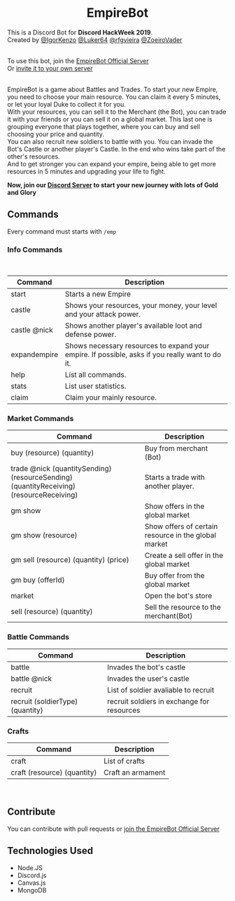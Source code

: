 <h1 align = 'center'>EmpireBot </h1>

This is a Discord Bot for **Discord HackWeek 2019**. <br/>
Created by [@IgorKenzo](https://github.com/IgorKenzo) [@Luker64](https://github.com/Luker64) [@rfgvieira](https://github.com/rfgvieira) [@ZoeiroVader](https://github.com/ZoeiroVader)
<br/><br/>
  
To use this bot, join the [EmpireBot Official Server](https://discord.gg/QuxASne)
<br/>
Or [invite it to your own server](https://discordapp.com/oauth2/authorize?client_id=592816206248149002&scope=bot&permissions=248896)


<br/>
EmpireBot is a game about Battles and Trades.
To start your new Empire, you need to choose your main resource. You can claim it every 5 minutes, or let your loyal Duke to collect it for you.<br/>
With your resources, you can sell it to the Merchant (the Bot), you can trade it with your friends or you can sell it on a global market. This last one is grouping everyone that plays together, where you can buy and sell choosing your price and quantity.<br/>
You can also recruit new soldiers to battle with you. You can invade the Bot's Castle or another player's Castle. In the end who wins take part of the other's resources.<br/>
And to get stronger you can expand your empire, being able to get more resources in 5 minutes and upgrading your life to fight.<br/>

**Now, join our [Discord Server](https://discord.gg/QuxASne) to start your new journey with lots of Gold and Glory**


## Commands

Every command must starts with ```/emp```

### Info Commands
<br/>

<table>
            <thead>
                <th>
                    Command
                </th>
                <th>
                    Description
                </th>
            </thead>
            <tbody>
                <tr>
                    <td>
                        start
                    </td>
                    <td>
                        Starts a new Empire
                    </td>
                </tr>
                <tr>
                    <td>
                        castle
                    </td>
                    <td>
                        Shows your resources, your money, your level and your attack power.
                    </td>
                </tr>
                <tr>
                    <td>
                        castle @nick
                    </td>
                    <td>
                        Shows another player's available loot and defense power.
                    </td>
                </tr>
                <tr>
                    <td>
                        expandempire
                    </td>
                    <td>
                        Shows necessary resources to expand your empire. If possible, asks if you really want to do it.
                    </td>
                </tr>
                <tr>
                    <td>
                        help
                    </td>
                    <td>
                        List all commands.
                    </td>
                </tr>
                <tr>
                    <td>
                        stats
                    </td>
                    <td>
                        List user statistics.
                    </td>
                </tr>
                <tr>
                    <td>
                        claim
                    </td>
                    <td>
                        Claim your mainly resource.
                    </td>
                </tr>
            </tbody>
        </table>
        
        
### Market Commands
<table>
            <thead>
                <th>
                    Command
                </th>
                <th>
                    Description
                </th>
            </thead>
            <tbody>
                <tr>
                    <td>
                        buy (resource) (quantity)
                    </td>
                    <td>
                        Buy from merchant (Bot)
                    </td>
                </tr>
                <tr>
                    <td>
                        trade @nick (quantitySending) (resourceSending) (quantityReceiving) (resourceReceiving)
                    </td>
                    <td>
                        Starts a trade with another player.
                    </td>
                </tr>
                <tr>
                    <td>
                        gm show
                    </td>
                    <td>
                        Show offers in the global market 
                    </td>
                </tr>
                <tr>
                    <td>
                        gm show (resource)
                    </td>
                    <td>
                        Show offers of certain resource in the global market 
                    </td>
                </tr>
                <tr>
                    <td>
                        gm sell (resource) (quantity) (price)
                    </td>
                    <td>
                        Create a sell offer in the global market
                    </td>
                </tr>
                <tr>
                    <td>
                        gm buy (offerId)
                    </td>
                    <td>
                        Buy offer from the global market
                    </td>
                </tr>
                <tr>
                    <td>
                        market
                    </td>
                    <td>
                        Open the bot's store
                    </td>
                </tr>
                <tr>
                    <td>
                        sell (resource) (quantity)
                    </td>
                    <td>
                        Sell the resource to the merchant(Bot)
                    </td>
                </tr>                
            </tbody>
        </table>
        
### Battle Commands

  <table>
            <thead>
                <th>
                    Command
                </th>
                <th>
                    Description
                </th>
            </thead>
            <tbody>
                <tr>
                    <td>
                        battle
                    </td>
                    <td>
                        Invades the bot's castle
                    </td>
                </tr>
                <tr>
                    <td>
                        battle @nick
                    </td>
                    <td>
                        Invades the user's castle
                    </td>
                </tr>
                <tr>
                    <td>
                        recruit
                    </td>
                    <td>
                        List of soldier avaliable to recruit
                    </td>
                </tr>
                <tr>
                    <td>
                        recruit (soldierType) (quantity)
                    </td>
                    <td>
                        recruit soldiers in exchange for resources
                    </td>
                </tr>
            </tbody>
        </table>
        
### Crafts
  <table>
      <thead>
          <th>
              Command
          </th>
          <th>
              Description
          </th>
      </thead>
      <tbody>
          <tr>
              <td>
                  craft
              </td>
              <td>
                  List of crafts
              </td>
          </tr>
          <tr>
              <td>
                  craft (resource) (quantity)
              </td>
              <td>
                  Craft an armament
              </td>
          </tr>
      </tbody>
  </table>
<br/>

## Contribute

You can contribute with pull requests or [join the EmpireBot Official Server](https://discord.gg/QuxASne)

## Technologies Used

- Node.JS
- Discord.js
- Canvas.js
- MongoDB
